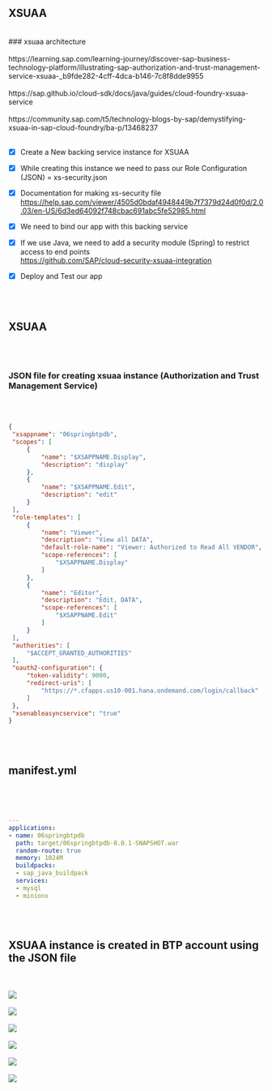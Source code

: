 ## XSUAA

</br>
### xsuaa architecture 

</br>
</br>   
https://learning.sap.com/learning-journey/discover-sap-business-technology-platform/illustrating-sap-authorization-and-trust-management-service-xsuaa-_b9fde282-4cff-4dca-b146-7c8f8dde9955
</br>
</br>   
https://sap.github.io/cloud-sdk/docs/java/guides/cloud-foundry-xsuaa-service
</br>   
</br>
https://community.sap.com/t5/technology-blogs-by-sap/demystifying-xsuaa-in-sap-cloud-foundry/ba-p/13468237

</br>   
</br>   

- [x] Create a New backing service instance for XSUAA 
- [x] While creating this instance we need to pass our Role Configuration (JSON) = xs-security.json
- [x] Documentation for making xs-security file
</br> https://help.sap.com/viewer/4505d0bdaf4948449b7f7379d24d0f0d/2.0.03/en-US/6d3ed64092f748cbac691abc5fe52985.html

- [x] We need to bind our app with this backing service
- [x] If we use Java, we need to add a security module (Spring) to restrict access to end points
</br> https://github.com/SAP/cloud-security-xsuaa-integration
- [x] Deploy and Test our app


</br>   
</br>   

## XSUAA  
</br>   
</br>   

### JSON file for creating xsuaa instance (Authorization and Trust Management Service)
</br>   
</br>   
   
   ```json
{
    "xsappname": "06springbtpdb",
    "scopes": [
        {
            "name": "$XSAPPNAME.Display",
            "description": "display"
        },
        {
            "name": "$XSAPPNAME.Edit",
            "description": "edit"
        }
    ],
    "role-templates": [
        {
            "name": "Viewer",
            "description": "View all DATA",
            "default-role-name": "Viewer: Authorized to Read All VENDOR",
            "scope-references": [
                "$XSAPPNAME.Display"
            ]
        },
        {
            "name": "Editor",
            "description": "Edit, DATA",
            "scope-references": [
                "$XSAPPNAME.Edit"
            ]
        }
    ],
    "authorities": [
        "$ACCEPT_GRANTED_AUTHORITIES"
    ],
    "oauth2-configuration": {
        "token-validity": 9000,
        "redirect-uris": [
            "https://*.cfapps.us10-001.hana.ondemand.com/login/callback"
        ]
    },
    "xsenableasyncservice": "true"
}
   ```
   
</br>   
</br>      

## manifest.yml 

</br>   
</br>      

```yml

---
applications:
- name: 06springbtpdb
  path: target/06springbtpdb-0.0.1-SNAPSHOT.war
  random-route: true
  memory: 1024M
  buildpacks:
  - sap_java_buildpack
  services:
  - mysql
  - minionx      

```

</br>   
</br>      

## XSUAA instance is created in BTP account using the JSON file 

</br>   
</br>      
<img src="./files/1xsuaa.png" >
</br>   
</br>      
<img src="./files/2xsuaa.png" >
</br>   
</br>      
<img src="./files/3xsuaa.png" >
</br>   
</br>      
<img src="./files/4xsuaa.png" >
</br>   
</br>      
<img src="./files/5xsuaa.png" >
</br>   
</br>      
<img src="./files/6xsuaa.png" >
</br>   
</br>      
